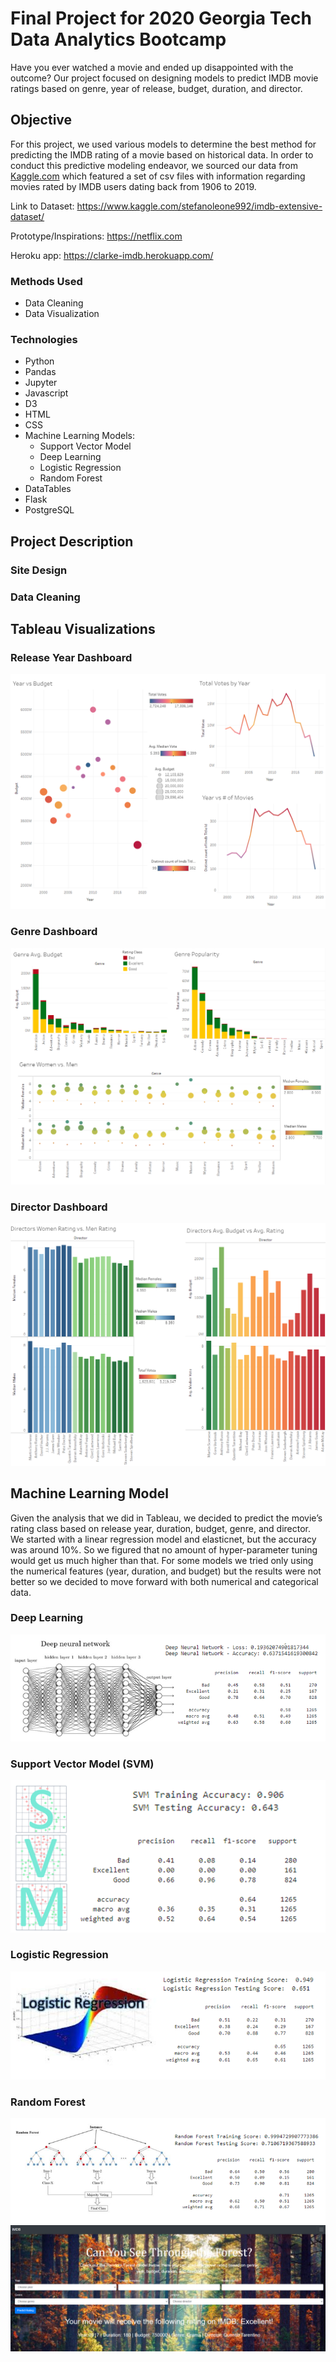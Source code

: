 # Final Project for 2020 Georgia Tech Data Analytics Bootcamp

Have you ever watched a movie and ended up disappointed with the outcome? Our project focused on designing models to predict IMDB movie ratings based on genre, year of release, budget, duration, and director.

## Objective

For this project, we used various models to determine the best method for predicting the IMDB rating of a movie based on historical data. In order to conduct this predictive modeling endeavor, we sourced our data from [Kaggle.com](https://www.kaggle.com/stefanoleone992/imdb-extensive-dataset/) which featured a set of csv files with information regarding movies rated by IMDB users dating back from 1906 to 2019.

Link to Dataset: https://www.kaggle.com/stefanoleone992/imdb-extensive-dataset/

Prototype/Inspirations: https://netflix.com

Heroku app: https://clarke-imdb.herokuapp.com/

### Methods Used
* Data Cleaning
* Data Visualization

### Technologies
* Python
* Pandas
* Jupyter
* Javascript
* D3
* HTML
* CSS
* Machine Learning Models: 
  - Support Vector Model
  - Deep Learning
  - Logistic Regression 
  - Random Forest
* DataTables
* Flask
* PostgreSQL

## Project Description
### Site Design

### Data Cleaning

## Tableau Visualizations
### Release Year Dashboard

![](static/Images/release_year.png)
### Genre Dashboard

![](static/Images/genre_dashboard.png)
### Director Dashboard

![](static/Images/directors_dashboard.png)
## Machine Learning Model

Given the analysis that we did in Tableau, we decided to predict the movie’s rating class based on release year, duration, budget, genre, and director. We started with a linear regression model and elasticnet, but the accuracy was around 10%. So we figured that no amount of hyper-parameter tuning would get us much higher than that. For some models we tried only using the numerical features (year, duration, and budget) but the results were not better so we decided to move forward with both numerical and categorical data.

### Deep Learning

![](static/Images/dl-final.png)

### Support Vector Model (SVM)

![](static/Images/svm-final.png)

### Logistic Regression

![](static/Images/lr-final.png)

### Random Forest

![](static/Images/rf-final.png)
![](static/Images/random_forest.png)
